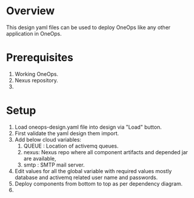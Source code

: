 # Overview

This design yaml files can be used to deploy OneOps like any other application in OneOps.

# Prerequisites

1. Working OneOps.
2. Nexus repository.
3. 

# Setup

1. Load oneops-design.yaml file into design via "Load" button.
2. First validate the yaml design them import.
3. Add below cloud variables:
   1. QUEUE : Location of activemq queues.
   2. nexus: Nexus repo where all component artifacts and depended jar are available,
   3. smtp : SMTP mail server.
4. Edit values for all the global variable with required values mostly database and activemq related user name and passwords.
5. Deploy components from bottom to top as per dependency diagram.
6. 

